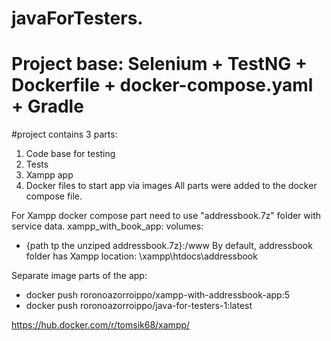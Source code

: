 # javaForTesters.

# Project base: Selenium + TestNG + Dockerfile + docker-compose.yaml + Gradle

#project contains 3 parts:

1) Code base for testing
2) Tests
3) Xampp app
4) Docker files to start app via images
   All parts were added to the docker compose file.

For Xampp docker compose part need to use "addressbook.7z" folder with service data.
xampp_with_book_app:
volumes:

- {path tp the unziped addressbook.7z}:/www
  By default, addressbook folder has Xampp location: \\xampp\htdocs\addressbook

Separate image parts of the app:

- docker push roronoazorroippo/xampp-with-addressbook-app:5
- docker push roronoazorroippo/java-for-testers-1:latest

https://hub.docker.com/r/tomsik68/xampp/